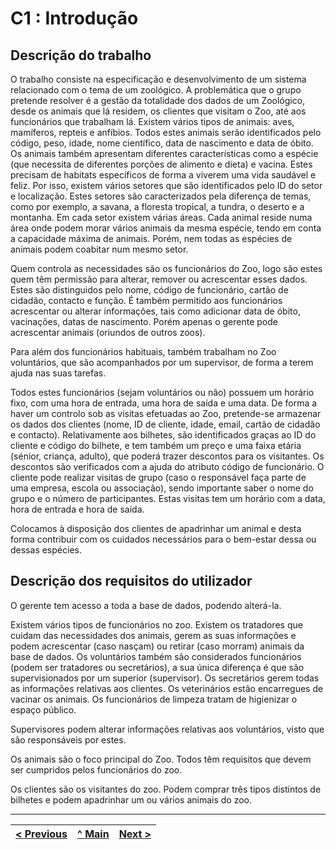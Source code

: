 # C1 : Introdução


## Descrição do trabalho

O trabalho consiste na especificação e desenvolvimento de um sistema relacionado com o tema de um zoológico. A problemática que o grupo pretende resolver é a gestão da totalidade dos dados de um Zoológico, desde os animais que lá residem, os clientes que visitam o Zoo, até aos funcionários que trabalham lá. Existem vários tipos de animais: aves, mamíferos, repteis e anfíbios. Todos estes animais serão identificados pelo código, peso, idade, nome científico, data de nascimento e data de óbito. Os animais também apresentam diferentes características como a espécie (que necessita de diferentes porções de alimento e dieta) e vacina. Estes precisam de habitats específicos de forma a viverem uma vida saudável e feliz. Por isso, existem vários setores que são identificados pelo ID do setor e localização. Estes setores são caracterizados pela diferença de temas, como por exemplo, a savana, a floresta tropical, a tundra, o deserto e a montanha. Em cada setor existem várias áreas. Cada animal reside numa área onde podem morar vários animais da mesma espécie, tendo em conta a capacidade máxima de animais. Porém, nem todas as espécies de animais podem coabitar num mesmo setor.

Quem controla as necessidades são os funcionários do Zoo, logo são estes quem têm permissão para alterar, remover ou acrescentar esses dados. Estes são distinguidos pelo nome, código de funcionário, cartão de cidadão, contacto e função. É também permitido aos funcionários acrescentar ou alterar informações, tais como adicionar data de óbito, vacinações, datas de nascimento. Porém apenas o gerente pode acrescentar animais (oriundos de outros zoos).

Para além dos funcionários habituais, também trabalham no Zoo voluntários, que são acompanhados por um supervisor, de forma a terem ajuda nas suas tarefas.

Todos estes funcionários (sejam voluntários ou não) possuem um horário fixo, com uma hora de entrada, uma hora de saída e uma data. 
De forma a haver um controlo sob as visitas efetuadas ao Zoo, pretende-se armazenar os dados dos clientes (nome, ID de cliente, idade, email, cartão de cidadão e contacto). Relativamente aos bilhetes, são identificados graças ao ID do cliente e código do bilhete, e tem também um preço e uma faixa etária (sénior, criança, adulto), que poderá trazer descontos para os visitantes. Os descontos são verificados com a ajuda do atributo código de funcionário. O cliente pode realizar visitas de grupo (caso o responsável faça parte de uma empresa, escola ou associação), sendo importante saber o nome do grupo e o número de participantes. Estas visitas tem um horário com a data, hora de entrada e hora de saída. 

Colocamos à disposição dos clientes de apadrinhar um animal e desta forma contribuir com os cuidados necessários para o bem-estar dessa ou dessas espécies. 

## Descrição dos requisitos do utilizador

O gerente tem acesso a toda a base de dados, podendo alterá-la.

Existem vários tipos de funcionários no zoo. Existem os tratadores que cuidam das necessidades dos animais, gerem as suas informações e podem acrescentar (caso nasçam) ou retirar (caso morram) animais da base de dados. Os voluntários também são considerados funcionários (podem ser tratadores ou secretários), a sua única diferença é que são supervisionados por um superior (supervisor). Os secretários gerem todas as informações relativas aos clientes. Os veterinários estão encarregues de vacinar os animais. Os funcionários de limpeza tratam de higienizar o espaço público. 

Supervisores podem alterar informações relativas aos voluntários, visto que são responsáveis por estes.

Os animais são o foco principal do Zoo. Todos têm requisitos que devem ser cumpridos pelos funcionários do zoo.

Os clientes são os visitantes do zoo. Podem comprar três tipos distintos de bilhetes e podem apadrinhar um ou vários animais do zoo.

---
[< Previous](rebd00.md) | [^ Main]() | [Next >](rebd02.md)
:--- | :---: | ---: 
